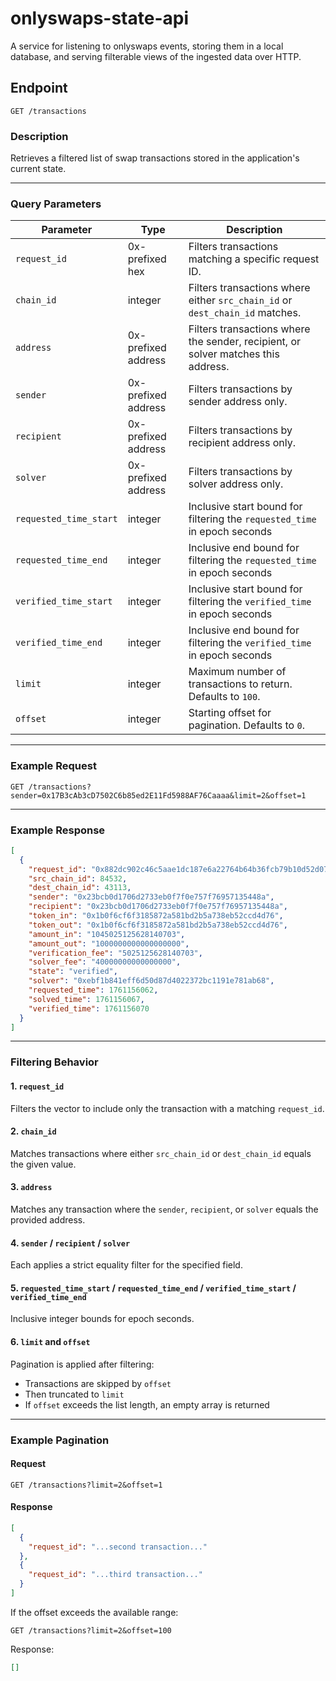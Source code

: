 # onlyswaps-state-api

A service for listening to onlyswaps events, storing them in a local database, and serving filterable views of the
ingested data over HTTP.

## Endpoint

```
GET /transactions
```

### Description

Retrieves a filtered list of swap transactions stored in the application's current state.

---

### Query Parameters

| Parameter              | Type                | Description                                                                       |
|------------------------|---------------------|-----------------------------------------------------------------------------------|
| `request_id`           | 0x-prefixed hex     | Filters transactions matching a specific request ID.                              |
| `chain_id`             | integer             | Filters transactions where either `src_chain_id` or `dest_chain_id` matches.      |
| `address`              | 0x-prefixed address | Filters transactions where the sender, recipient, or solver matches this address. |
| `sender`               | 0x-prefixed address | Filters transactions by sender address only.                                      |
| `recipient`            | 0x-prefixed address | Filters transactions by recipient address only.                                   |
| `solver`               | 0x-prefixed address | Filters transactions by solver address only.                                      |
| `requested_time_start` | integer             | Inclusive start bound for filtering the `requested_time` in epoch seconds         |
| `requested_time_end`   | integer             | Inclusive end bound for filtering the `requested_time` in epoch seconds           |
| `verified_time_start`  | integer             | Inclusive start bound for filtering the `verified_time` in epoch seconds          |
| `verified_time_end`    | integer             | Inclusive end bound for filtering the `verified_time` in epoch seconds            |
| `limit`                | integer             | Maximum number of transactions to return. Defaults to `100`.                      |
| `offset`               | integer             | Starting offset for pagination. Defaults to `0`.                                  |

---

### Example Request

```
GET /transactions?sender=0x17B3cAb3cD7502C6b85ed2E11Fd5988AF76Caaaa&limit=2&offset=1
```

---

### Example Response

```json
[
  {
    "request_id": "0x882dc902c46c5aae1dc187e6a22764b64b36fcb79b10d52d079655d63dfef056",
    "src_chain_id": 84532,
    "dest_chain_id": 43113,
    "sender": "0x23bcb0d1706d2733eb0f7f0e757f76957135448a",
    "recipient": "0x23bcb0d1706d2733eb0f7f0e757f76957135448a",
    "token_in": "0x1b0f6cf6f3185872a581bd2b5a738eb52ccd4d76",
    "token_out": "0x1b0f6cf6f3185872a581bd2b5a738eb52ccd4d76",
    "amount_in": "1045025125628140703",
    "amount_out": "1000000000000000000",
    "verification_fee": "5025125628140703",
    "solver_fee": "40000000000000000",
    "state": "verified",
    "solver": "0xebf1b841eff6d50d87d4022372bc1191e781ab68",
    "requested_time": 1761156062,
    "solved_time": 1761156067,
    "verified_time": 1761156070
  }
]
```

---

### Filtering Behavior

#### 1. `request_id`

Filters the vector to include only the transaction with a matching `request_id`.

#### 2. `chain_id`

Matches transactions where either `src_chain_id` or `dest_chain_id` equals the given value.

#### 3. `address`

Matches any transaction where the `sender`, `recipient`, or `solver` equals the provided address.

#### 4. `sender` / `recipient` / `solver`

Each applies a strict equality filter for the specified field.

#### 5. `requested_time_start` / `requested_time_end` / `verified_time_start` / `verified_time_end`

Inclusive integer bounds for epoch seconds.

#### 6. `limit` and `offset`

Pagination is applied after filtering:

- Transactions are skipped by `offset`
- Then truncated to `limit`
- If `offset` exceeds the list length, an empty array is returned

---

### Example Pagination

#### Request

```
GET /transactions?limit=2&offset=1
```

#### Response

```json
[
  {
    "request_id": "...second transaction..."
  },
  {
    "request_id": "...third transaction..."
  }
]
```

If the offset exceeds the available range:

```
GET /transactions?limit=2&offset=100
```

Response:

```json
[]
```
